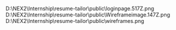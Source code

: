 D:\NEX2\Internship\resume-tailor\public\loginpage.517Z.png
D:\NEX2\Internship\resume-tailor\public\Wireframeimage.147Z.png
D:\NEX2\Internship\resume-tailor\public\wireframes.png